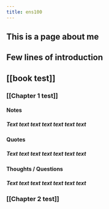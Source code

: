 ```yaml
---
title: ens100
---
```


## This is a page about me
## Few lines of introduction
## [[book test]]
### [[Chapter 1 test]]
#### Notes
##### Text text text text text text text
#### Quotes
##### Text text text text text text text
#### Thoughts / Questions
##### Text text text text text text text
### [[Chapter 2 test]]